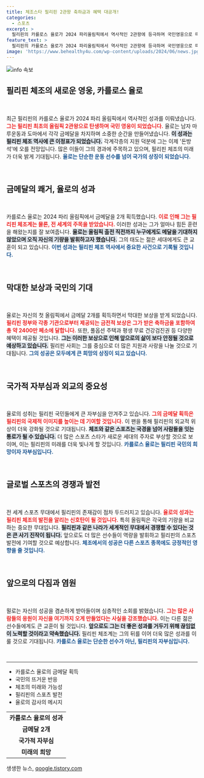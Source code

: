 ```yaml
---
title: 체조스타 필리핀 2관왕 축하금과 혜택 대공개!
categories:
  - 스포츠
excerpt: >
  필리핀의 카를로스 율로가 2024 파리올림픽에서 역사적인 2관왕에 등극하며 국민영웅으로 떠올랐다! 금메달 2개에 대한 엄청난 보상과 함께 그는 해외 언론의 찬사도 받고 있다. 그의 감동적인 이야기와 함께 놀라운 혜택들을 놓치지 마세요!
feature_text: >
  필리핀의 카를로스 율로가 2024 파리올림픽에서 역사적인 2관왕에 등극하며 국민영웅으로 떠올랐다! 금메달 2개에 대한 엄청난 보상과 함께 그는 해외 언론의 찬사도 받고 있다. 그의 감동적인 이야기와 함께 놀라운 혜택들을 놓치지 마세요!
image: 'https://www.behealthy4u.com/wp-content/uploads/2024/06/news.jpg'
---
```


<p><img src="https://www.behealthy4u.com/wp-content/uploads/2024/06/news.jpg" alt="info 속보" /></p>

<h2 data-ke-size="size26">필리핀 체조의 새로운 영웅, 카를로스 율로</h2>

<p data-ke-size="size16">&nbsp;</p>

<p>최근 필리핀의 카를로스 율로가 2024 파리 올림픽에서 역사적인 성과를 이뤄냈습니다. <b><span style="color: #ee2323;">그는 필리핀 최초의 올림픽 2관왕으로 탄생하며 국민 영웅이 되었습니다.</span></b> 율로는 남자 마루운동과 도마에서 각각 금메달을 차지하며 소중한 순간을 만들어냈습니다. <b><span style="background-color: #21538527;">이 성과는 필리핀 체조 역사에 큰 이정표가 되었습니다.</span></b> 각계각층의 지원 덕분에 그는 이제 '돈방석'에 오를 전망입니다. 많은 이들이 그의 경과에 주목하고 있으며, 필리핀 체조의 미래가 더욱 밝게 기대됩니다. <b><span style="color: #1a5490;">율로는 단순한 운동 선수를 넘어 국가의 상징이 되었습니다.</span></b></p>

<p data-ke-size="size16">&nbsp;</p>

<h2 data-ke-size="size26">금메달의 쾌거, 율로의 성과</h2>

<p data-ke-size="size16">&nbsp;</p>

<p>카를로스 율로는 2024 파리 올림픽에서 금메달을 2개 획득했습니다. <b><span style="color: #ee2323;">이로 인해 그는 필리핀 체조계는 물론, 전 세계의 주목을 받았습니다.</span></b> 이러한 성과는 그가 얼마나 힘든 훈련을 해왔는지를 잘 보여줍니다. <b><span style="background-color: #21538527;">율로는 올림픽 출전 직전까지 누구에게도 메달을 기대하지 않았으며 오직 자신의 기량을 발휘하고자 했습니다.</span></b> 그의 태도는 젊은 세대에게도 큰 교훈이 되고 있습니다. <b><span style="color: #1a5490;">이번 성과는 필리핀 체조 역사에서 중요한 사건으로 기록될 것입니다.</span></b></p>

<p data-ke-size="size16">&nbsp;</p>

<h2 data-ke-size="size26">막대한 보상과 국민의 기대</h2>

<p data-ke-size="size16">&nbsp;</p>

<p>율로는 자신의 첫 올림픽에서 금메달 2개를 획득하면서 막대한 보상을 받게 되었습니다. <b><span style="color: #ee2323;">필리핀 정부와 각종 기관으로부터 제공되는 금전적 보상은 그가 받은 축하금을 포함하여 총 약 2400만 페소에 달합니다.</span></b> 또한, 풀옵션 주택과 평생 무료 건강검진권 등 다양한 혜택이 제공될 것입니다. <b><span style="background-color: #21538527;">그는 이러한 보상으로 인해 앞으로의 삶이 보다 안정될 것으로 예상하고 있습니다.</span></b> 필리핀 사회는 그를 중심으로 더 많은 지원과 사랑을 나눌 것으로 기대됩니다. <b><span style="color: #1a5490;">그의 성공은 모두에게 큰 희망의 상징이 되고 있습니다.</span></b></p>

<p data-ke-size="size16">&nbsp;</p>

<h2 data-ke-size="size26">국가적 자부심과 외교의 중요성</h2>

<p data-ke-size="size16">&nbsp;</p>

<p>율로의 성취는 필리핀 국민들에게 큰 자부심을 안겨주고 있습니다. <b><span style="color: #ee2323;">그의 금메달 획득은 필리핀의 국제적 이미지를 높이는 데 기여할 것입니다.</span></b> 이 팬을 통해 필리핀의 외교적 위상이 더욱 강화될 것으로 기대됩니다. <b><span style="background-color: #21538527;">체조와 같은 스포츠는 국경을 넘어 사람들을 잇는 통로가 될 수 있습니다.</span></b> 더 많은 스포츠 스타가 새로운 세대의 주자로 부상할 것으로 보이며, 이는 필리핀의 미래를 더욱 빛나게 할 것입니다. <b><span style="color: #1a5490;">카를로스 율로는 필리핀 국민의 희망이자 자부심입니다.</span></b></p>

<p data-ke-size="size16">&nbsp;</p>

<h2 data-ke-size="size26">글로벌 스포츠의 경쟁과 발전</h2>

<p data-ke-size="size16">&nbsp;</p>

<p>전 세계 스포츠 무대에서 필리핀의 존재감이 점차 두드러지고 있습니다. <b><span style="color: #ee2323;">율로의 성과는 필리핀 체조의 발전을 알리는 신호탄이 될 것입니다.</span></b> 특히 올림픽은 각국의 기량을 비교하는 중요한 무대입니다. <b><span style="background-color: #21538527;">필리핀과 같은 나라가 세계적인 무대에서 경쟁할 수 있다는 것은 큰 사기 진작이 됩니다.</span></b> 앞으로도 더 많은 선수들이 역량을 발휘하고 필리핀의 스포츠 발전에 기여할 것으로 예상합니다. <b><span style="color: #1a5490;">체조에서의 성공은 다른 스포츠 종목에도 긍정적인 영향을 줄 것입니다.</span></b></p>

<p data-ke-size="size16">&nbsp;</p>

<h2 data-ke-size="size26">앞으로의 다짐과 염원</h2>

<p data-ke-size="size16">&nbsp;</p>

<p>욀로는 자신의 성공을 겸손하게 받아들이며 심층적인 소회를 밝혔습니다. <b><span style="color: #ee2323;">그는 많은 사람들의 응원이 자신을 여기까지 오게 만들었다는 사실을 강조했습니다.</span></b> 이는 다른 젊은 선수들에게도 큰 교훈이 될 것입니다. <b><span style="background-color: #21538527;">앞으로도 그는 더 좋은 성과를 거두기 위해 끊임없이 노력할 것이라고 약속했습니다.</span></b> 필리핀 체조계는 그의 뒤를 이어 더욱 많은 성과를 이룰 것으로 기대됩니다. <b><span style="color: #1a5490;">카를로스 율로는 단순한 선수가 아닌, 필리핀의 자부심입니다.</span></b></p>

<p data-ke-size="size16">&nbsp;</p>

<hr />

<ul>
  <li>카를로스 율로의 금메달 획득</li>
  <li>국민의 뜨거운 반응</li>
  <li>체조의 미래와 가능성</li>
  <li>필리핀의 스포츠 발전</li>
  <li>율로의 감사의 메시지</li>
</ul>

<table>
  <tr>
    <td style="text-align: center; height: 17px;"><b>카를로스 율로의 성과</b></td>
  </tr>
  <tr>
    <td style="text-align: center; height: 17px;"><b>금메달 2개</b></td>
  </tr>
  <tr>
    <td style="text-align: center; height: 17px;"><b>국가적 자부심</b></td>
  </tr>
  <tr>
    <td style="text-align: center; height: 17px;"><b>미래의 희망</b></td>
  </tr>
</table>
생생한 뉴스, <a href="https://qoogle.tistory.com" rel="dofollow">qoogle.tistory.com</a>


